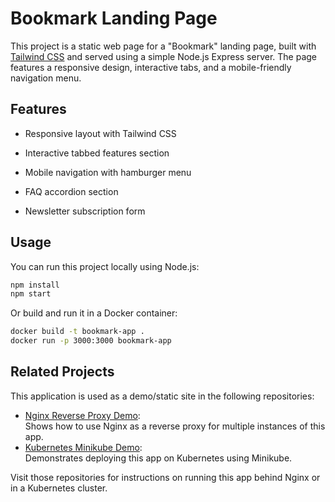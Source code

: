 # Bookmark Landing Page

This project is a static web page for a "Bookmark" landing page, built with [Tailwind CSS](https://tailwindcss.com/) and served using a simple Node.js Express server. The page features a responsive design, interactive tabs, and a mobile-friendly navigation menu.

## Features

- Responsive layout with Tailwind CSS
- Interactive tabbed features section
- Mobile navigation with hamburger menu

- FAQ accordion section
- Newsletter subscription form

## Usage

You can run this project locally using Node.js:

```sh
npm install
npm start
```

Or build and run it in a Docker container:

```sh
docker build -t bookmark-app .
docker run -p 3000:3000 bookmark-app
```

## Related Projects

This application is used as a demo/static site in the following repositories:

- [Nginx Reverse Proxy Demo](https://github.com/VasudevKishan/Nginx-reverse-proxy):  
  Shows how to use Nginx as a reverse proxy for multiple instances of this app.
- [Kubernetes Minikube Demo](https://github.com/VasudevKishan/k8-demo):  
  Demonstrates deploying this app on Kubernetes using Minikube.

Visit those repositories for instructions on running this app behind Nginx or in a Kubernetes cluster.
